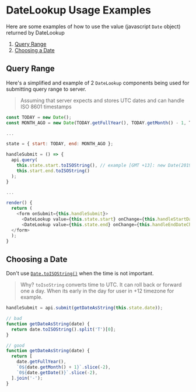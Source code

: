 # DateLookup Usage Examples

Here are some examples of how to use the value (javascript `Date` object) returned by DateLookup

1. [Query Range](#query-range)
2. [Choosing a Date](#choosing-a-date)

## Query Range

Here's a simplified and example of 2 `DateLookup` components being used for submitting query range to server.
> Assuming that server expects and stores UTC dates and can handle ISO 8601 timestamps

```javascript
const TODAY = new Date();
const MONTH_AGO = new Date(TODAY.getFullYear(), TODAY.getMonth() - 1, TODAY.getDate());

...

state = { start: TODAY, end: MONTH_AGO };

handleSubmit = () => {
  api.query(
    this.state.start.toISOString(), // example [GMT +13]: new Date(2019, 0, 1) -> "2018-12-31T11:00:00.000Z"
    this.start.end.toISOString()
  );
}

...

render() {
  return (
    <form onSubmit={this.handleSubmit}>
      <DateLookup value={this.state.start} onChange={this.handleStartDateChange} />
      <DateLookup value={this.state.end} onChange={this.handleEndDateChange} />
  </form>
  );
}
```

## Choosing a Date

Don't use [`Date.toISOString()`](https://developer.mozilla.org/en-US/docs/Web/JavaScript/Reference/Global_Objects/Date/toISOString) when the time is not important.

> Why? `toIsoString` converts time to UTC. It can roll back or forward one a day. When its early in the day for user in +12 timezone for example.

```javascript
handleSubmit = api.submit(getDateAsString(this.state.date));

// bad
function getDateAsString(date) {
  return date.toISOString().split('T')[0];
}

// good
function getDateAsString(date) {
  return [
    date.getFullYear(),
    `0${date.getMonth() + 1}`.slice(-2),
    `0${date.getDate()}`.slice(-2),
  ].join('-');
}
```
